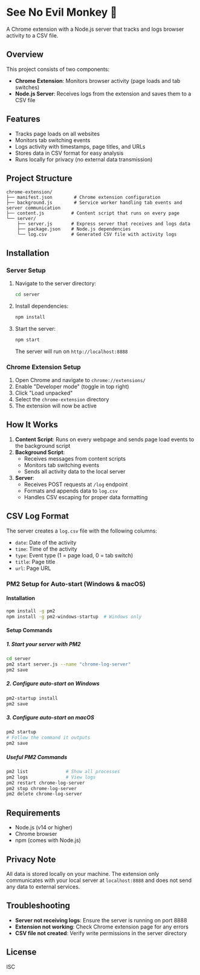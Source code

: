 # See No Evil Monkey 🙈

A Chrome extension with a Node.js server that tracks and logs browser activity to a CSV file.

## Overview

This project consists of two components:
- **Chrome Extension**: Monitors browser activity (page loads and tab switches)
- **Node.js Server**: Receives logs from the extension and saves them to a CSV file

## Features

- Tracks page loads on all websites
- Monitors tab switching events
- Logs activity with timestamps, page titles, and URLs
- Stores data in CSV format for easy analysis
- Runs locally for privacy (no external data transmission)

## Project Structure

```
chrome-extension/
├── manifest.json        # Chrome extension configuration
├── background.js        # Service worker handling tab events and server communication
├── content.js          # Content script that runs on every page
└── server/
    ├── server.js       # Express server that receives and logs data
    ├── package.json    # Node.js dependencies
    └── log.csv         # Generated CSV file with activity logs
```

## Installation

### Server Setup

1. Navigate to the server directory:
   ```bash
   cd server
   ```

2. Install dependencies:
   ```bash
   npm install
   ```

3. Start the server:
   ```bash
   npm start
   ```
   The server will run on `http://localhost:8888`

### Chrome Extension Setup

1. Open Chrome and navigate to `chrome://extensions/`
2. Enable "Developer mode" (toggle in top right)
3. Click "Load unpacked"
4. Select the `chrome-extension` directory
5. The extension will now be active

## How It Works

1. **Content Script**: Runs on every webpage and sends page load events to the background script
2. **Background Script**:
   - Receives messages from content scripts
   - Monitors tab switching events
   - Sends all activity data to the local server
3. **Server**:
   - Receives POST requests at `/log` endpoint
   - Formats and appends data to `log.csv`
   - Handles CSV escaping for proper data formatting

## CSV Log Format

The server creates a `log.csv` file with the following columns:
- `date`: Date of the activity
- `time`: Time of the activity
- `type`: Event type (1 = page load, 0 = tab switch)
- `title`: Page title
- `url`: Page URL

### PM2 Setup for Auto-start (Windows & macOS)

#### Installation
```bash
npm install -g pm2
npm install -g pm2-windows-startup  # Windows only
```

#### Setup Commands

##### 1. Start your server with PM2
```bash
cd server
pm2 start server.js --name "chrome-log-server"
pm2 save
```

##### 2. Configure auto-start on Windows
```bash
pm2-startup install
pm2 save
```

##### 3. Configure auto-start on macOS
```bash
pm2 startup
# Follow the command it outputs
pm2 save
```

##### Useful PM2 Commands
```bash
pm2 list              # Show all processes
pm2 logs              # View logs
pm2 restart chrome-log-server
pm2 stop chrome-log-server
pm2 delete chrome-log-server
```

## Requirements

- Node.js (v14 or higher)
- Chrome browser
- npm (comes with Node.js)

## Privacy Note

All data is stored locally on your machine. The extension only communicates with your local server at `localhost:8888` and does not send any data to external services.

## Troubleshooting

- **Server not receiving logs**: Ensure the server is running on port 8888
- **Extension not working**: Check Chrome extension page for any errors
- **CSV file not created**: Verify write permissions in the server directory

## License

ISC
